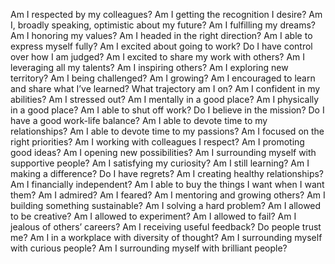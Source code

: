 Am I respected by my colleagues?
Am I getting the recognition I desire?
Am I, broadly speaking, optimistic about my future?
Am I fulfilling my dreams?
Am I honoring my values?
Am I headed in the right direction?
Am I able to express myself fully?
Am I excited about going to work?
Do I have control over how I am judged?
Am I excited to share my work with others?
Am I leveraging all my talents?
Am I inspiring others?
Am I exploring new territory?
Am I being challenged?
Am I growing?
Am I encouraged to learn and share what I’ve learned?
What trajectory am I on?
Am I confident in my abilities?
Am I stressed out?
Am I mentally in a good place?
Am I physically in a good place?
Am I able to shut off work?
Do I believe in the mission?
Do I have a good work-life balance?
Am I able to devote time to my relationships?
Am I able to devote time to my passions?
Am I focused on the right priorities?
Am I working with colleagues I respect?
Am I promoting good ideas?
Am I opening new possibilities?
Am I surrounding myself with supportive people?
Am I satisfying my curiosity?
Am I still learning?
Am I making a difference?
Do I have regrets?
Am I creating healthy relationships?
Am I financially independent?
Am I able to buy the things I want when I want them?
Am I admired?
Am I feared?
Am I mentoring and growing others?
Am I building something sustainable?
Am I solving a hard problem?
Am I allowed to be creative?
Am I allowed to experiment?
Am I allowed to fail?
Am I jealous of others’ careers?
Am I receiving useful feedback?
Do people trust me?
Am I in a workplace with diversity of thought?
Am I surrounding myself with curious people?
Am I surrounding myself with brilliant people?
